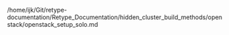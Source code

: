 /home/ijk/Git/retype-documentation/Retype_Documentation/hidden_cluster_build_methods/openstack/openstack_setup_solo.md